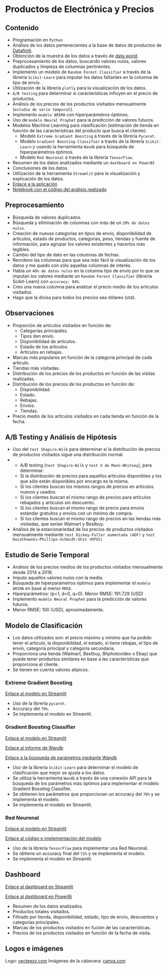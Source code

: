 # **Productos de Electrónica y Precios**

## Contenido

* Programación en `Python`
* Análisis de los datos pertenecientes a la base de datos de productos de [Datafiniti](https://www.datafiniti.co/).
* Obtención de la muestra de los datos a través de [data.world](https://data.world/datafiniti/electronic-products-and-pricing-data).
* Preprocesamiento de los datos, buscando valores nulos, valores duplicados y limpieza de columnas pertinentes.
* Implemento un modelo de `Random Forest Classifier` a través de la librería `Scikit-Learn` para imputar los datos faltantes en la columna de tipo de envío.
* Utilización de la librería `plotly` para la visualización de los datos.
* `A/B testing` para determinar si características influyen en el precio de productos.
* Análisis de los precios de los productos visitados mensualmente (`estudio de serie temporal`).
* Implemento `modelo ARIMA` con hiperparámetros óptimos.
* Uso de `modelo Neural Prophet` para la predicción de valores futuros.
* Modelos Machine Learning para clasificación (estimación de tienda en función de las características del producto que busca el cliente):
  * Modelo `Extreme Gradient Boosting` a través de la librería `Pycaret`.
  * Modelo `Gradient Boosting Classifier` a través de la librería `Scikit-Learn` y usando la herramienta `Wandb` para búsqueda de hiperparámetros óptimos.
  * Modelo `Red Neuronal` a través de la librería `TensorFlow`.
* Resumen de los datos analizados mediante un `dashboard en PowerBI`
* Conclusiones de los datos.
* Utilización de la herramienta `Streamlit` para la visualización y explicación de los datos.
* [Enlace a la aplicación](https://electronics.streamlit.app/)
* [Notebook con el código del análisis realizado](https://github.com/AlbaBoga/DataAnalyticsPorfolio/blob/main/Project_ElectronicProducts/Proyecto_Digital.ipynb)

## Preprocesamiento

* Búsqueda de valores duplicados.
* Búsqueda y eliminación de columnas con más de un `20% de datos nulos`.
* Creación de nuevas categorías en tipos de envío, disponibilidad de artículos, estado de productos, categorías, peso, tiendas y fuente de información, para agrupar los valores existentes y hacerlos más legibles.
* Cambio del tipo de dato en las columnas de fechas.
* Reordeno las columnas para que sea más fácil la visualización de los datos y me quedo con sólo aquellas columnas de interés.
* Había un `40% de datos nulos` en la columna tipo de envío por lo que se imputan los valores mediante un `Random Forest Classifier` (librería Scikit-Learn) con `accuracy: 84%`.
* Creo una nueva columna para analizar el precio medio de los artículos visitados.
* Hago que la divisa para todos los precios sea dólares (`USD`).

## Observaciones

* Proporción de artículos visitados en función de:
  * Categorías principales.
  * Tipos den envío.
  * Disponibilidad de artículos.
  * Estado de los artículos.
  * Artículos en rebajas.
* Marcas más populares en función de la categoría principal de cada artículo.
* Tiendas más visitadas.
* Distribución de los precios de los productos en función de las visitas realizadas.
* Distribución de los precios de los productos en función de:
  * Disponibilidad.
  * Estado.
  * Rebajas.
  * Envíos.
  * Tiendas.
* Precio medio de los artículos visitados en cada tienda en función de la fecha.

## A/B Testing y Análisis de Hipótesis

* Uso del `test Shapiro-Wilk` para determinar si la distribución de precios de productos visitados sigue una distribución normal.
* * A/B testing (`test Shapiro-Wilk` y `test U de Mann-Whitney`), para determinar:
  * Si la distribución de precios para aquellos artículos disponibles y los que sólo están disponibles por encargo es la misma.
  * Si los clientes buscan los mismos rangos de precios en artículos nuevos y usados.
  * Si los clientes buscan el mismo rango de precios para artículos rebajados y artículos sin descuento.
  * Si los clientes buscan el mismo rango de precio para envios estándar gratuitos y envíos con un mínimo de compra.
  * Si los clientes buscan el mismo rango de precios en las tiendas más visitadas, que serían Walmart y Bestbuy.
* Análisis de la estacionariedad de los precios de productos visitados mensualmente mediante `test Dickey-Fuller aumentada (ADF)` y `test Kwiatkowski–Phillips–Schmidt–Shin (KPSS)`

## Estudio de Serie Temporal

* Análisis de los precios medios de los productos visitados mensualmente desde 2014 a 2018.
* Imputo aquellos valores nulos con la media.
* Búsqueda de hiperparámetros óptimos para implementar el `modelo ARIMA` en base al menor `RMSE`.
* Hiperparámetros: (p=1, d=0, q=0). Menor RMSE: 191.729 (USD)
* Implemento `modelo Neural Prophet` para la predicción de valores futuros.
* Menor RMSE: 100 (USD), aproximadamente.

## Modelo de Clasificación

* Los datos utilizados son: el precio máximo y mínimo que ha podido tener el artículo, la disponibilidad, el estado, si tiene rebajas, el tipo de envío, categoría principal y categoría secundaria.
* Proporciona una tienda (Walmart, Bestbuy, Bhphotovideo o Ebay) que puede tener productos similares en base a las características que proporciona el cliente.
* Se tienen en cuenta valores atípicos.

### Extreme Gradient Boosting

[Enlace al modelo en Streamlit](https://electronicsmodels.streamlit.app/Pycaret_Extreme_Gradient_Boosting)

* Uso de la librería `pycaret`.
* Accuracy del `79%`.
* Se implementa el modelo en Streamlit.

### Gradient Boosting Classifier

[Enlace al modelo en Streamlit](https://electronicsmodels.streamlit.app/Gradient_Boostring_Classifier)

[Enlace al informe de Wandb](https://wandb.ai/alba-m-boga/project_digital4/reports/Modelo-de-clasificaci-n-de-tiendas--Vmlldzo0ODg2ODg4)

[Enlace a la búsqueda de parámetros mediante Wandb](https://github.com/AlbaBoga/DataAnalyticsPorfolio/blob/main/Project_ElectronicProducts/Project_digital_wandb.ipynb)

* Uso de la librería `Scikit-Learn` para determinar el modelo de clasificación que mejor se ajusta a los datos.
* Se utiliza la herramienta `Wandb` a través de una conexión API para la búsqueda de los parámetros más óptimos para implementar el modelo Gradient Boosting Classifier.
* Se obtienen los parámetros que proporcionan un accuracy del `78%` y se implementa el modelo.
* Se implementa el modelo en Streamlit.

### Red Neuronal

[Enlace al modelo en Streamlit](https://electronicsmodels.streamlit.app/Red_Neuronal)

[Enlace al código e implementación del modelo](https://github.com/AlbaBoga/DataAnalyticsPorfolio/blob/main/Project_ElectronicProducts/tensorflowdigital_class.ipynb)

* Uso de la librería `TensorFlow` para implementar una Red Neuronal.
* Se obtiene un accuracy final del `72%` y se implementa el modelo.
* Se implementa el modelo en Streamlit.

## Dashboard

[Enlace al dashboard en Streamlit](https://electronics.streamlit.app/Conclusiones)

[Enlace al dashboard en PowerBi](https://github.com/AlbaBoga/DataAnalyticsPorfolio/blob/main/Project_ElectronicProducts/productoselectronicos.pbix)

* Resumen de los datos analizados.
* Productos totales visitados.
* Filtrado por tienda, disponibilidad, estado, tipo de envío, descuentos y categorías principales.
* Marcas de los productos visitados en fución de las características.
* Precios de los productos visitados en función de la fecha de visita.

## Logos e imágenes

Logo: [vecteezy.com](https://www.vecteezy.com/)
Imágenes de la cabecera: [canva.com](https://www.canva.com/)
